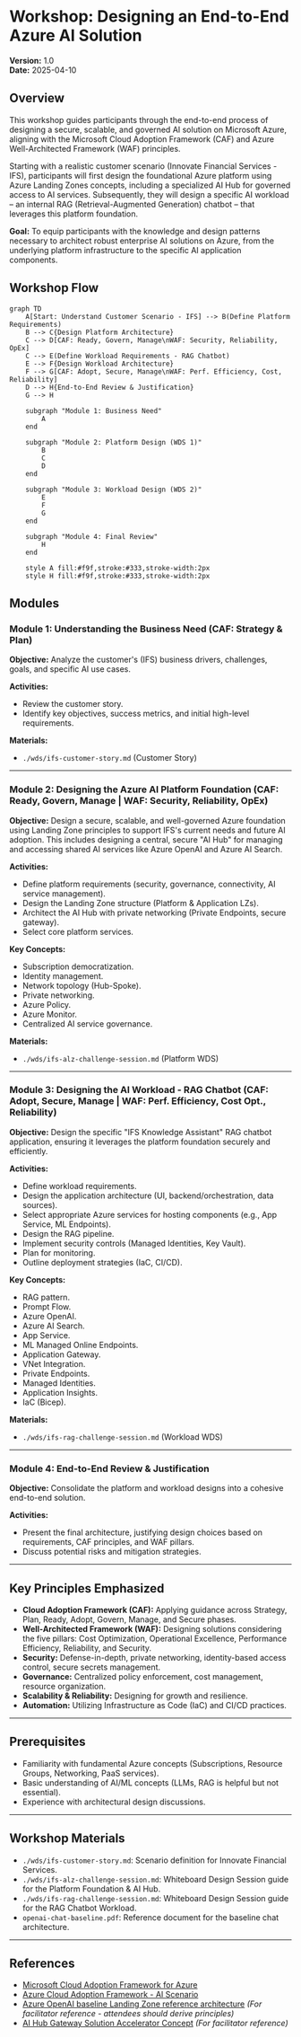 # Workshop: Designing an End-to-End Azure AI Solution

**Version:** 1.0  
**Date:** 2025-04-10  

## Overview

This workshop guides participants through the end-to-end process of designing a secure, scalable, and governed AI solution on Microsoft Azure, aligning with the Microsoft Cloud Adoption Framework (CAF) and Azure Well-Architected Framework (WAF) principles.

Starting with a realistic customer scenario (Innovate Financial Services - IFS), participants will first design the foundational Azure platform using Azure Landing Zones concepts, including a specialized AI Hub for governed access to AI services. Subsequently, they will design a specific AI workload – an internal RAG (Retrieval-Augmented Generation) chatbot – that leverages this platform foundation.

**Goal:** To equip participants with the knowledge and design patterns necessary to architect robust enterprise AI solutions on Azure, from the underlying platform infrastructure to the specific AI application components.

## Workshop Flow

```mermaid
graph TD
    A[Start: Understand Customer Scenario - IFS] --> B(Define Platform Requirements)
    B --> C{Design Platform Architecture}
    C --> D[CAF: Ready, Govern, Manage\nWAF: Security, Reliability, OpEx]
    C --> E(Define Workload Requirements - RAG Chatbot)
    E --> F{Design Workload Architecture}
    F --> G[CAF: Adopt, Secure, Manage\nWAF: Perf. Efficiency, Cost, Reliability]
    D --> H{End-to-End Review & Justification}
    G --> H

    subgraph "Module 1: Business Need"
        A
    end

    subgraph "Module 2: Platform Design (WDS 1)"
        B
        C
        D
    end

    subgraph "Module 3: Workload Design (WDS 2)"
        E
        F
        G
    end

    subgraph "Module 4: Final Review"
        H
    end

    style A fill:#f9f,stroke:#333,stroke-width:2px
    style H fill:#f9f,stroke:#333,stroke-width:2px
```

## Modules

### Module 1: Understanding the Business Need (CAF: Strategy & Plan)

**Objective:** Analyze the customer's (IFS) business drivers, challenges, goals, and specific AI use cases.

**Activities:**  
- Review the customer story.  
- Identify key objectives, success metrics, and initial high-level requirements.

**Materials:**  
- `./wds/ifs-customer-story.md` (Customer Story)

---

### Module 2: Designing the Azure AI Platform Foundation (CAF: Ready, Govern, Manage | WAF: Security, Reliability, OpEx)

**Objective:** Design a secure, scalable, and well-governed Azure foundation using Landing Zone principles to support IFS's current needs and future AI adoption. This includes designing a central, secure "AI Hub" for managing and accessing shared AI services like Azure OpenAI and Azure AI Search.

**Activities:**  
- Define platform requirements (security, governance, connectivity, AI service management).  
- Design the Landing Zone structure (Platform & Application LZs).  
- Architect the AI Hub with private networking (Private Endpoints, secure gateway).  
- Select core platform services.

**Key Concepts:**  
- Subscription democratization.  
- Identity management.  
- Network topology (Hub-Spoke).  
- Private networking.  
- Azure Policy.  
- Azure Monitor.  
- Centralized AI service governance.

**Materials:**  
- `./wds/ifs-alz-challenge-session.md` (Platform WDS)

---

### Module 3: Designing the AI Workload - RAG Chatbot (CAF: Adopt, Secure, Manage | WAF: Perf. Efficiency, Cost Opt., Reliability)

**Objective:** Design the specific "IFS Knowledge Assistant" RAG chatbot application, ensuring it leverages the platform foundation securely and efficiently.

**Activities:**  
- Define workload requirements.  
- Design the application architecture (UI, backend/orchestration, data sources).  
- Select appropriate Azure services for hosting components (e.g., App Service, ML Endpoints).  
- Design the RAG pipeline.  
- Implement security controls (Managed Identities, Key Vault).  
- Plan for monitoring.  
- Outline deployment strategies (IaC, CI/CD).

**Key Concepts:**  
- RAG pattern.  
- Prompt Flow.  
- Azure OpenAI.  
- Azure AI Search.  
- App Service.  
- ML Managed Online Endpoints.  
- Application Gateway.  
- VNet Integration.  
- Private Endpoints.  
- Managed Identities.  
- Application Insights.  
- IaC (Bicep).

**Materials:**  
- `./wds/ifs-rag-challenge-session.md` (Workload WDS)

---

### Module 4: End-to-End Review & Justification

**Objective:** Consolidate the platform and workload designs into a cohesive end-to-end solution.

**Activities:**  
- Present the final architecture, justifying design choices based on requirements, CAF principles, and WAF pillars.  
- Discuss potential risks and mitigation strategies.

---

## Key Principles Emphasized

- **Cloud Adoption Framework (CAF):** Applying guidance across Strategy, Plan, Ready, Adopt, Govern, Manage, and Secure phases.  
- **Well-Architected Framework (WAF):** Designing solutions considering the five pillars: Cost Optimization, Operational Excellence, Performance Efficiency, Reliability, and Security.  
- **Security:** Defense-in-depth, private networking, identity-based access control, secure secrets management.  
- **Governance:** Centralized policy enforcement, cost management, resource organization.  
- **Scalability & Reliability:** Designing for growth and resilience.  
- **Automation:** Utilizing Infrastructure as Code (IaC) and CI/CD practices.

---

## Prerequisites

- Familiarity with fundamental Azure concepts (Subscriptions, Resource Groups, Networking, PaaS services).  
- Basic understanding of AI/ML concepts (LLMs, RAG is helpful but not essential).  
- Experience with architectural design discussions.

---

## Workshop Materials

- `./wds/ifs-customer-story.md`: Scenario definition for Innovate Financial Services.  
- `./wds/ifs-alz-challenge-session.md`: Whiteboard Design Session guide for the Platform Foundation & AI Hub.  
- `./wds/ifs-rag-challenge-session.md`: Whiteboard Design Session guide for the RAG Chatbot Workload.  
- `openai-chat-baseline.pdf`: Reference document for the baseline chat architecture.

---

## References

* [Microsoft Cloud Adoption Framework for Azure](https://learn.microsoft.com/en-us/azure/cloud-adoption-framework/)
* [Azure Cloud Adoption Framework - AI Scenario](https://learn.microsoft.com/en-us/azure/cloud-adoption-framework/scenarios/ai/)
* [Azure OpenAI baseline Landing Zone reference architecture](https://learn.microsoft.com/en-us/azure/architecture/ai-ml/architecture/azure-openai-baseline-landing-zone) *(For facilitator reference - attendees should derive principles)*
* [AI Hub Gateway Solution Accelerator Concept](https://github.com/Azure-Samples/ai-hub-gateway-solution-accelerator/tree/main) *(For facilitator reference)*